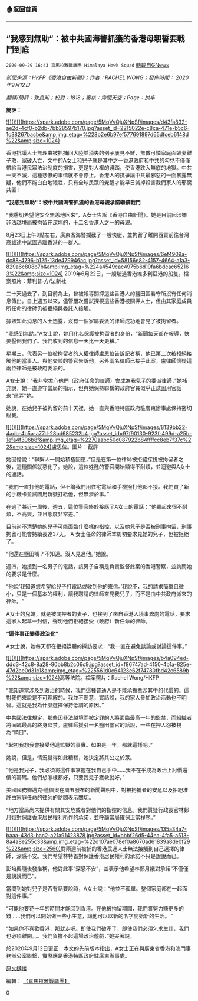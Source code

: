###  [:house:返回首頁](https://github.com/ourhimalayas/txt)
---

## “我感到無助“：被中共國海警抓獲的香港母親誓要戰鬥到底
`2020-09-29 16:43 喜馬拉雅戰鷹團 Himalaya Hawk Squad` [轉載自GNews](https://gnews.org/zh-hant/391493/)

*新聞來源：HKFP《香港自由新聞》；作者：RACHEL WONG；發佈時間： 2020年9月12日*

*翻譯/簡評：致良知；校對：1818；審核：海闊天空；Page：拱卒*

**簡評：**

[!\[\]()!\[\](https://spark.adobe.com/page/5MqVvQjuXNpSf/images/d43fa832-ae2d-4cf0-b2db-7bb28597b170.jpg?asset_id=2215022e-c8ca-471e-b5c6-1c38267bacbe&amp;img_etag=%228b2e6b97ef577691897d65dfceb6148d%22&amp;size=1024)](https://spark.adobe.com/page/5MqVvQjuXNpSf/images/d43fa832-ae2d-4cf0-b2db-7bb28597b170.jpg?asset_id=2215022e-c8ca-471e-b5c6-1c38267bacbe&amp;img_etag=%228b2e6b97ef577691897d65dfceb6148d%22&amp;size=1024)

香港抗議人士無理由被抓捕回大陸並消失的例子屢見不鮮，無數可憐家庭面臨妻離子散，家破人亡，文中的A女士和兒子就是其中之一香港政府和中共的勾兌不僅僅帶給香港民眾法治制度的損害，更是對人權的踐踏，使香港跌入無底的地獄。中共一天不滅，這種悲慘的事情就不會停止。香港人的抗爭讓中共最邪惡的一面暴露無疑，他們不能白白地犧牲，只有全球民眾的覺醒才能早日滅掉殺害我們家人的邪魔共匪！

**“我感到無助“：被中共國海警抓獲的香港母親承諾繼續戰鬥**

“我懇切希望他安全無恙地回來”，A女士告訴《香港自由新聞》。她是目前因涉嫌非法越境而被拘留在深圳的，十二名香港人之一的母親。

8月23日上午9點左右，廣東省海警攔截了一艘快艇，並拘留了離開西貢前往台灣高雄途中試圖逃離香港的一群人。

[!\[\]()!\[\](https://spark.adobe.com/page/5MqVvQjuXNpSf/images/6ef4909a-dc88-4796-b125-13de479946ac.jpg?asset_id=58156e82-4157-4664-a1a3-829a6c808b7b&amp;img_etag=%224a4549cac4975b6d19fa6bdeac652163%22&amp;size=1024)](https://spark.adobe.com/page/5MqVvQjuXNpSf/images/6ef4909a-dc88-4796-b125-13de479946ac.jpg?asset_id=58156e82-4157-4664-a1a3-829a6c808b7b&amp;img_etag=%224a4549cac4975b6d19fa6bdeac652163%22&amp;size=1024) 2019年6月22日，一艘駛過香港維多利亞港的船隻。檔案照片：菲利普·方/法新社

二十天過去了，到目前為止，曾被報導關押這些香港人的鹽田區看守所沒有任何消息傳出。自上週五以來，儘管屢次嘗試探視這些香港被關押人士，但由其家庭成員所任命的律師仍被拒絕與委託人接觸。

據熟知此消息的人士透露，沒有一個家屬委派的律師成功地會見了被拘留者。

“我感到無助。”A女士說，她用化名保護被拘留者的身份，“新聞每天都在報導，快要壓倒我們了。我們收到的信息一天比一天更糟。”

星期三，代表另一位被拘留者的人權律師盧思位告訴記者稱，他已第二次被拒絕接觸他的當事人。與他交談的警官告訴他，另外兩名律師已接手此案，盧律師懷疑這兩位律師是被政府委派的。

A女士說：“我非常擔心他們（政府任命的律師）會成為我兒子的委派律師，”她補充說，她一直遵守當局的指示，但與她保持聯繫的政府官員似乎正試圖用官話來“愚弄”她。

她說，在她兒子被拘留的前十天裡，她一直與香港特區政府駐廣東辦事處保持密切聯繫。

[!\[\]()!\[\](https://spark.adobe.com/page/5MqVvQjuXNpSf/images/8139bb22-4adb-4b5a-a77d-28bd685232b4.jpg?asset_id=97f90130-923f-499d-a25b-1efa4f306b8f&amp;img_etag=%2270aabc50c087922b84ffffcc8eb7f37c%22&amp;size=1024)](https://spark.adobe.com/page/5MqVvQjuXNpSf/images/8139bb22-4adb-4b5a-a77d-28bd685232b4.jpg?asset_id=97f90130-923f-499d-a25b-1efa4f306b8f&amp;img_etag=%2270aabc50c087922b84ffffcc8eb7f37c%22&amp;size=1024)盧思位。圖片：截屏

她回憶說：“聯繫人一開始積極回應，”但是在第一位律師被拒絕探視被拘留者之後，這種關係就惡化了。她說，這位姓甦的警官開始顯得不耐煩，並迴避與A女士的通話。

“我們一直打他的電話，但不論我們用住宅電話和手機撥打他都不接。我們買了新的手機卡並試圖用新號打給他，但無濟於事。”

在過了將近一周後，週五，這位警官終於接應了A女士的電話：“他聽起來很不耐煩，不高興，並且態度非常差。”

目前尚不清楚她的兒子可能面臨什麼樣的指控，以及她兒子是否被刑事拘留，刑事拘留可能會持續長達37天。 A 女士任命的律師本周初要求見她的兒子，但被拒絕了。

“他還在鹽田嗎？不知道。沒人見過他。”她說。

週四，她接到一名男子的電話，該男子自稱是負責監督此案的香港警察，並詢問她的要求是什麼。

“他說’我知道您希望給兒子打電話或收到他的來信。’我說不，我的請求簡單且微小，只是一個基本的權利，讓我聘請的律師來見我兒子，而不是由中共政府派來的律師。“

A女士的兒媳，就是被關押者的妻子，也接到了來自香港入境事務處的電話，要求這家人起草一封信，聲明他們拒絕接受（政府）新任命的律師。

**“這件事正變得政治化”**

A女士說，她每天都在拒絕媒體的採訪要求：“我一直在避免談論或討論這件事。”

[!\[\]()!\[\](https://spark.adobe.com/page/5MqVvQjuXNpSf/images/b4a094ed-ddd3-42c8-8a28-90bb8b2c06c9.jpg?asset_id=f86747ad-4150-4b1a-825e-47d2be0d31c1&amp;img_etag=%225561d0c64123e62f74780fbd42c6589b%22&amp;size=1024)](https://spark.adobe.com/page/5MqVvQjuXNpSf/images/b4a094ed-ddd3-42c8-8a28-90bb8b2c06c9.jpg?asset_id=f86747ad-4150-4b1a-825e-47d2be0d31c1&amp;img_etag=%225561d0c64123e62f74780fbd42c6589b%22&amp;size=1024)高等法院。檔案照片：Rachel Wong/HKFP

“我知道當涉及到政治的時候，我們這種普通人是不能承擔牽涉其中的代價的。這對我們來說是不可理解的。我並不聰慧，實話說，我的家人參加政治活動也不明智。這就是我為什麼選擇保持低調的原因。”

中共國法律規定，那些因非法越境而被定罪的人將面臨最高一年的監禁，而組織者將面臨最高的終身監禁。盧律師援引一名鹽田警官的話說，一些在押人怨被視為“頭目”。

“起初我想我會接受他進監獄的事實。如果是一年，那就這樣吧。”

她說，但是，情況變得如此糟糕，她決定將其公之於眾。

“他是我兒子，我必須將這件事掌握在我自己手中……我不在乎成為政治上討價還價的籌碼。他們想怎樣都好，只要我兒子獲救就好。”

美國國務卿邁克·蓬佩奧在周五發布的新聞聲明中，對被拘捕者的安危以及拒絕准許由家庭任命的律師的訪問表示關切。

“地方當局尚未提供有關其安危或者對他們的指控的信息。我們質疑行政長官林鄭月娥對保護香港居民權利所作的承諾，並呼籲當局確保正當程序。”

[!\[\]()!\[\](https://spark.adobe.com/page/5MqVvQjuXNpSf/images/135a34a7-baaa-43d3-bac2-a21a91423878.jpg?asset_id=bbbf26d5-44ea-4fa5-a513-8a4a8e255c33&amp;img_etag=%22d107ae078ef0a8670ad61839a8de0f29%22&amp;size=2560)](https://spark.adobe.com/page/5MqVvQjuXNpSf/images/135a34a7-baaa-43d3-bac2-a21a91423878.jpg?asset_id=bbbf26d5-44ea-4fa5-a513-8a4a8e255c33&amp;img_etag=%22d107ae078ef0a8670ad61839a8de0f29%22&amp;size=1024)對兩週前被捕的香港民運人士無法接觸到自己選擇的律師，深感不安。我們希望林特首對保護香港居民權利的承諾不只是說說而已。

彭培奧隨後發推稱，他對此事“深感不安”，並表示他希望林鄭月娥對承諾“不僅僅是說說而已”。

當問到她對兒子是否有話要說時，A女士說：“他並不孤單。整個家庭都在一起面對這件事。”

“可能他要花十年的時間才能回到香港。在他被拘留期間，我們將努力賺更多的錢……我們可以開始做一些小生意，讓他可以以新的名字開始新的生活。 ”

“如果你不喜歡香港，那就走吧。即使我們破產了，即使我們必須乞求生計，我們也必須離開。。。我們負擔不起這場政治遊戲，”她哭著說。

於2020年9月12日更正：本文的先前版本指出，A女士正在與廣東省香港和澳門事務辦公室聯繫，實際應是香港特區政府駐廣東辦事處。

[原文鏈接](https://gnews.org/zh-hans/author/himalaya_hawk/)

編輯： [【喜馬拉雅戰鷹團】](https://spark.adobe.com/page/5MqVvQjuXNpSf/)

0
